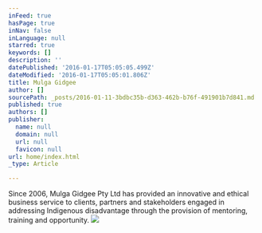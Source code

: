 ```yaml
---
inFeed: true
hasPage: true
inNav: false
inLanguage: null
starred: true
keywords: []
description: ''
datePublished: '2016-01-17T05:05:05.499Z'
dateModified: '2016-01-17T05:05:01.806Z'
title: Mulga Gidgee
author: []
sourcePath: _posts/2016-01-11-3bdbc35b-d363-462b-b76f-491901b7d841.md
published: true
authors: []
publisher:
  name: null
  domain: null
  url: null
  favicon: null
url: home/index.html
_type: Article

---
```

Since 2006, Mulga Gidgee Pty 
Ltd has provided an innovative and ethical business service to clients, 
partners and stakeholders engaged in addressing Indigenous disadvantage 
through the provision of mentoring, training and opportunity.
![](https://the-grid-user-content.s3-us-west-2.amazonaws.com/da2884d5-35c4-466d-99f7-b1ae98762c6d.jpg)